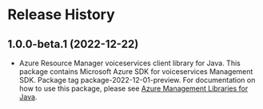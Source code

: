 # Release History

## 1.0.0-beta.1 (2022-12-22)

- Azure Resource Manager voiceservices client library for Java. This package contains Microsoft Azure SDK for voiceservices Management SDK.  Package tag package-2022-12-01-preview. For documentation on how to use this package, please see [Azure Management Libraries for Java](https://aka.ms/azsdk/java/mgmt).
